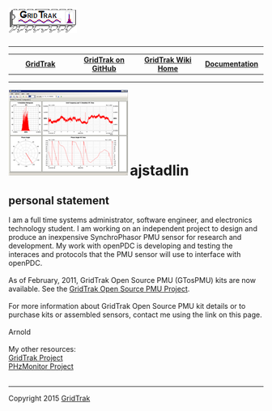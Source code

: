 <html>
<head>
</head>
<body>
<!--HtmlToGmd.Body-->
<div id="NavigationMenu">
<h1><a href="https://github.com/ajstadlin/GridTrak/blob/master/Documentation/wiki/GridTrak_Home.md">
<img src="https://github.com/ajstadlin/GridTrak/blob/master/Documentation/wiki/GridTrak_Logo.png" alt="Open Source SynchroPhasor PMU" /></a></h1>
<hr />
<table style="width: 100%; border-collapse: collapse; border: 0px solid gray;">
<tr>
<td style="width: 25%; text-align:center;"><b><a href="http://www.gridtrak.com">GridTrak</a></b></td>
<td style="width: 25%; text-align:center;"><b><a href="https://github.com/ajstadlin/GridTrak">GridTrak on GitHub</a></b></td>
<td style="width: 25%; text-align:center;"><b><a href="https://github.com/ajstadlin/GridTrak/blob/master/Documentation/wiki/GridTrak_Home.md">GridTrak Wiki Home</a></b></td>
<td style="width: 25%; text-align:center;"><b><a href="https://github.com/ajstadlin/GridTrak/blob/master/Documentation/wiki/GridTrak_Documentation_Home.md">Documentation</a></b></td>
</tr>
</table>
</div>
<hr />
<!--/HtmlToGmd.Body-->
<!-- User avatar -->
<img src="https://github.com/ajstadlin/GridTrak/blob/master/Documentation/wiki/Contributors/ajstadlin.png" alt="ajstadlin" />
<h1 class="user_name" style="display: inline">ajstadlin</h1>
<h2>personal statement</h2>
<div class="WikiContent" id="WikiContentDiv">
<div class="wikidoc">I am a full time systems administrator, software engineer, and electronics technology student.  I am working on an independent project to design and produce an inexpensive SynchroPhasor PMU sensor for research and development.  My work with openPDC is developing and testing the interaces and protocols that the PMU sensor will use to interface with openPDC.<br /><br />As of February, 2011, GridTrak Open Source PMU (GTosPMU) kits are now available.  See the <a href="https://github.com/ajstadlin/GridTrak/blob/master/Documentation/wiki/GridTrak_Open_Source_PMU_-GTosPMU-.md" rel="nofollow">GridTrak Open Source PMU Project</a>.  <br /><br />For more information about GridTrak Open Source PMU kit details or to purchase kits or assembled sensors, contact me using the link on this page.<br /> <br />Arnold<br /><br />My other resources:<br /><a href="http://wiki.gridtrak.com/wiki/index.php/GridTrak" rel="nofollow">GridTrak Project</a><br /><a href="http://www.gridtrak.com" rel="nofollow">PHzMonitor Project</a><br /><br /></div><div class="ClearBoth"></div> 
</div>

<!--HtmlToGmd.Foot-->
<div id="copyright">
<hr />
Copyright 2015 <a href="http://www.gridtrak.com">GridTrak</a>
</div>
<!--/HtmlToGmd.Foot-->

</body>
</html>
